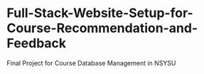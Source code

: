# Full-Stack-Website-Setup-for-Course-Recommendation-and-Feedback
Final Project for Course Database Management in NSYSU
